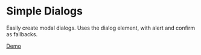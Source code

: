 # Simple Dialogs
Easily create modal dialogs. Uses the dialog element, with alert and confirm as fallbacks.

<a href="https://6d52abe77f4525a6f483d5175ed2c0817bb694f6.googledrive.com/host/0B9_ds1FPyRuZTWJSZEEyenJhNXc/demo.html" target="blank">Demo</a>

